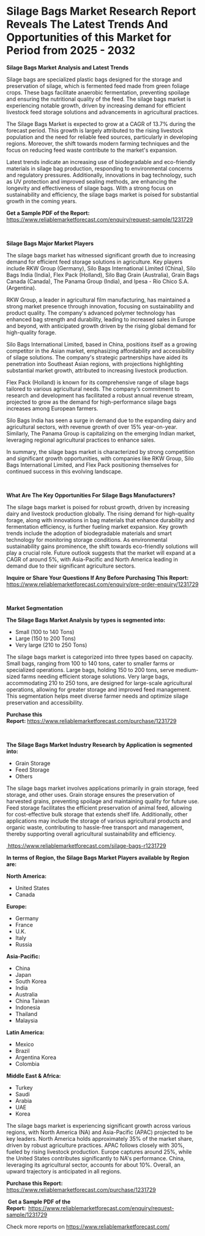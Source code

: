 <p><h1>Silage Bags Market Research Report Reveals The Latest Trends And Opportunities of this Market for Period from 2025 - 2032</h1></p><p><strong>Silage Bags Market Analysis and Latest Trends</strong></p>
<p><p>Silage bags are specialized plastic bags designed for the storage and preservation of silage, which is fermented feed made from green foliage crops. These bags facilitate anaerobic fermentation, preventing spoilage and ensuring the nutritional quality of the feed. The silage bags market is experiencing notable growth, driven by increasing demand for efficient livestock feed storage solutions and advancements in agricultural practices. </p><p>The Silage Bags Market is expected to grow at a CAGR of 13.7% during the forecast period. This growth is largely attributed to the rising livestock population and the need for reliable feed sources, particularly in developing regions. Moreover, the shift towards modern farming techniques and the focus on reducing feed waste contribute to the market's expansion.</p><p>Latest trends indicate an increasing use of biodegradable and eco-friendly materials in silage bag production, responding to environmental concerns and regulatory pressures. Additionally, innovations in bag technology, such as UV protection and improved sealing methods, are enhancing the longevity and effectiveness of silage bags. With a strong focus on sustainability and efficiency, the silage bags market is poised for substantial growth in the coming years.</p></p>
<p><strong>Get a Sample PDF of the Report:&nbsp;</strong> <a href="https://www.reliablemarketforecast.com/enquiry/request-sample/1231729?utm_campaign=1840&utm_medium=2&utm_source=Github&utm_content=ia&utm_term=30012025&utm_id=silage-bags">https://www.reliablemarketforecast.com/enquiry/request-sample/1231729</a></p>
<p>&nbsp;</p>
<p><strong>Silage Bags Major Market Players</strong></p>
<p><p>The silage bags market has witnessed significant growth due to increasing demand for efficient feed storage solutions in agriculture. Key players include RKW Group (Germany), Silo Bags International Limited (China), Silo Bags India (India), Flex Pack (Holland), Silo Bag Grain (Australia), Grain Bags Canada (Canada), The Panama Group (India), and Ipesa - Rio Chico S.A. (Argentina).</p><p>RKW Group, a leader in agricultural film manufacturing, has maintained a strong market presence through innovation, focusing on sustainability and product quality. The company's advanced polymer technology has enhanced bag strength and durability, leading to increased sales in Europe and beyond, with anticipated growth driven by the rising global demand for high-quality forage.</p><p>Silo Bags International Limited, based in China, positions itself as a growing competitor in the Asian market, emphasizing affordability and accessibility of silage solutions. The company's strategic partnerships have aided its penetration into Southeast Asian regions, with projections highlighting substantial market growth, attributed to increasing livestock production.</p><p>Flex Pack (Holland) is known for its comprehensive range of silage bags tailored to various agricultural needs. The company’s commitment to research and development has facilitated a robust annual revenue stream, projected to grow as the demand for high-performance silage bags increases among European farmers.</p><p>Silo Bags India has seen a surge in demand due to the expanding dairy and agricultural sectors, with revenue growth of over 15% year-on-year. Similarly, The Panama Group is capitalizing on the emerging Indian market, leveraging regional agricultural practices to enhance sales.</p><p>In summary, the silage bags market is characterized by strong competition and significant growth opportunities, with companies like RKW Group, Silo Bags International Limited, and Flex Pack positioning themselves for continued success in this evolving landscape.</p></p>
<p>&nbsp;</p>
<p><strong>What Are The Key Opportunities For Silage Bags Manufacturers?</strong></p>
<p><p>The silage bags market is poised for robust growth, driven by increasing dairy and livestock production globally. The rising demand for high-quality forage, along with innovations in bag materials that enhance durability and fermentation efficiency, is further fueling market expansion. Key growth trends include the adoption of biodegradable materials and smart technology for monitoring storage conditions. As environmental sustainability gains prominence, the shift towards eco-friendly solutions will play a crucial role. Future outlook suggests that the market will expand at a CAGR of around 5%, with Asia-Pacific and North America leading in demand due to their significant agriculture sectors.</p></p>
<p><strong>Inquire or Share Your Questions If Any Before Purchasing This Report:</strong> <a href="https://www.reliablemarketforecast.com/enquiry/pre-order-enquiry/1231729?utm_campaign=1840&utm_medium=2&utm_source=Github&utm_content=ia&utm_term=30012025&utm_id=silage-bags">https://www.reliablemarketforecast.com/enquiry/pre-order-enquiry/1231729</a></p>
<p>&nbsp;</p>
<p><strong>Market Segmentation</strong></p>
<p><strong>The Silage Bags Market Analysis by types is segmented into:</strong></p>
<p><ul><li>Small (100 to 140 Tons)</li><li>Large (150 to 200 Tons)</li><li>Very large (210 to 250 Tons)</li></ul></p>
<p><p>The silage bags market is categorized into three types based on capacity. Small bags, ranging from 100 to 140 tons, cater to smaller farms or specialized operations. Large bags, holding 150 to 200 tons, serve medium-sized farms needing efficient storage solutions. Very large bags, accommodating 210 to 250 tons, are designed for large-scale agricultural operations, allowing for greater storage and improved feed management. This segmentation helps meet diverse farmer needs and optimize silage preservation and accessibility.</p></p>
<p><strong>Purchase this Report:&nbsp;</strong><a href="https://www.reliablemarketforecast.com/purchase/1231729?utm_campaign=1840&utm_medium=2&utm_source=Github&utm_content=ia&utm_term=30012025&utm_id=silage-bags">https://www.reliablemarketforecast.com/purchase/1231729</a></p>
<p>&nbsp;</p>
<p><strong>The Silage Bags Market Industry Research by Application is segmented into:</strong></p>
<p><ul><li>Grain Storage</li><li>Feed Storage</li><li>Others</li></ul></p>
<p><p>The silage bags market involves applications primarily in grain storage, feed storage, and other uses. Grain storage ensures the preservation of harvested grains, preventing spoilage and maintaining quality for future use. Feed storage facilitates the efficient preservation of animal feed, allowing for cost-effective bulk storage that extends shelf life. Additionally, other applications may include the storage of various agricultural products and organic waste, contributing to hassle-free transport and management, thereby supporting overall agricultural sustainability and efficiency.</p></p>
<p><a href="https://www.reliablemarketforecast.com/silage-bags-r1231729?utm_campaign=1840&utm_medium=2&utm_source=Github&utm_content=ia&utm_term=30012025&utm_id=silage-bags">&nbsp;https://www.reliablemarketforecast.com/silage-bags-r1231729</a></p>
<p><strong>In terms of Region, the Silage Bags Market Players available by Region are:</strong></p>
<p>
    <p> <strong> North America: </strong>
        <ul>
            <li>United States</li>
            <li>Canada</li>
        </ul>
        </p> 
    <p> <strong> Europe: </strong>
        <ul>
            <li>Germany</li>
            <li>France</li>
            <li>U.K.</li>
            <li>Italy</li>
            <li>Russia</li>
        </ul>
        </p> 
    <p> <strong> Asia-Pacific: </strong>
        <ul>
            <li>China</li>
            <li>Japan</li>
            <li>South Korea</li>
            <li>India</li>
            <li>Australia</li>
            <li>China Taiwan</li>
            <li>Indonesia</li>
            <li>Thailand</li>
            <li>Malaysia</li>
        </ul>
        </p> 
    <p> <strong> Latin America: </strong>
        <ul>
            <li>Mexico</li>
            <li>Brazil</li>
            <li>Argentina Korea</li>
            <li>Colombia</li>
        </ul>
        </p> 
    <p> <strong> Middle East & Africa: </strong>
        <ul>
            <li>Turkey</li>
            <li>Saudi</li>
            <li>Arabia</li>
            <li>UAE</li>
            <li>Korea</li>
        </ul>
    </p>
    </p>
<p><p>The silage bags market is experiencing significant growth across various regions, with North America (NA) and Asia-Pacific (APAC) projected to be key leaders. North America holds approximately 35% of the market share, driven by robust agriculture practices. APAC follows closely with 30%, fueled by rising livestock production. Europe captures around 25%, while the United States contributes significantly to NA's performance. China, leveraging its agricultural sector, accounts for about 10%. Overall, an upward trajectory is anticipated in all regions.</p></p>
<p><strong>Purchase this Report: </strong><a href="https://www.reliablemarketforecast.com/purchase/1231729?utm_campaign=1840&utm_medium=2&utm_source=Github&utm_content=ia&utm_term=30012025&utm_id=silage-bags">https://www.reliablemarketforecast.com/purchase/1231729</a></p>
<p>&nbsp;<strong>Get a Sample PDF of the Report:&nbsp;&nbsp;</strong><a href="https://www.reliablemarketforecast.com/enquiry/request-sample/1231729?utm_campaign=1840&utm_medium=2&utm_source=Github&utm_content=ia&utm_term=30012025&utm_id=silage-bags">https://www.reliablemarketforecast.com/enquiry/request-sample/1231729</a></p>
<p><strong></strong></p>
<p>Check more reports on <a href="https://www.reliablemarketforecast.com/?utm_campaign=1840&utm_medium=2&utm_source=Github&utm_content=ia&utm_term=30012025&utm_id=silage-bags">https://www.reliablemarketforecast.com/</a></p>